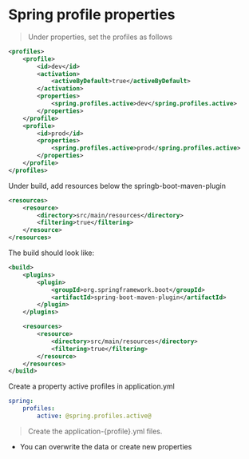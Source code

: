 # Spring profile properties

> Under properties, set the profiles as follows

``` xml
<profiles>
    <profile>
        <id>dev</id>
        <activation>
            <activeByDefault>true</activeByDefault>
        </activation>
        <properties>
            <spring.profiles.active>dev</spring.profiles.active>
        </properties>
    </profile>
    <profile>
        <id>prod</id>
        <properties>
            <spring.profiles.active>prod</spring.profiles.active>
        </properties>
    </profile>
</profiles>
```

Under build, add resources below the springb-boot-maven-plugin

``` xml
<resources>
    <resource>
        <directory>src/main/resources</directory>
        <filtering>true</filtering>
    </resource>
</resources>
```

The build should look like: 
``` xml
<build>
    <plugins>
        <plugin>
            <groupId>org.springframework.boot</groupId>
            <artifactId>spring-boot-maven-plugin</artifactId>
        </plugin>
    </plugins>

    <resources>
        <resource>
            <directory>src/main/resources</directory>
            <filtering>true</filtering>
        </resource>
    </resources>
</build>

```

Create a property active profiles in application.yml

``` yml
spring:
    profiles:
        active: @spring.profiles.active@
```

> Create the application-{profile}.yml files.

- You can overwrite the data or create new properties